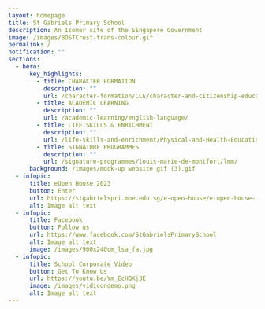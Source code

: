 ```yaml
---
layout: homepage
title: St Gabriels Primary School
description: An Isomer site of the Singapore Government
image: /images/BOSTCrest-trans-colour.gif
permalink: /
notification: ""
sections:
  - hero:
      key_highlights:
        - title: CHARACTER FORMATION
          description: ""
          url: /character-formation/CCE/character-and-citizenship-education/
        - title: ACADEMIC LEARNING
          description: ""
          url: /academic-learning/english-language/
        - title: LIFE SKILLS & ENRICHMENT
          description: ""
          url: /life-skills-and-enrichment/Physical-and-Health-Education/physical-health-and-education/
        - title: SIGNATURE PROGRAMMES
          description: ""
          url: /signature-programmes/louis-marie-de-montfort/lmm/
      background: /images/mock-up website gif (3).gif
  - infopic:
      title: eOpen House 2023
      button: Enter
      url: https://stgabrielspri.moe.edu.sg/e-open-house/e-open-house-infographic/
      alt: Image alt text
  - infopic:
      title: Facebook
      button: Follow us
      url: https://www.facebook.com/StGabrielsPrimarySchool
      alt: Image alt text
      image: /images/900x240cm_lsa_fa.jpg
  - infopic:
      title: School Corporate Video
      button: Get To Know Us
      url: https://youtu.be/Ym_EcHQKj3E
      image: /images/vidicondemo.png
      alt: Image alt text
---
```

